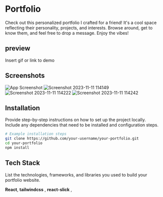 
# Portfolio 

Check out this personalized portfolio I crafted for a friend! It's a cool space reflecting their personality, projects, and interests. Browse around, get to know them, and feel free to drop a message. Enjoy the vibes!
## preview 

Insert gif or link to demo


## Screenshots

![App Screenshot](https://github.com/DhrumitPanchal/Client-Portfolio-/assets/118439793/a8b15b59-7e13-4c8d-adb0-33713558ae25)
![Screenshot 2023-11-11 114149](https://github.com/DhrumitPanchal/Client-Portfolio-/assets/118439793/6a750c3c-a31d-42c7-bb64-eb35e49b926a)
![Screenshot 2023-11-11 114222](https://github.com/DhrumitPanchal/Client-Portfolio-/assets/118439793/b355ab8d-a854-46ea-82f3-d42ca9402799)
![Screenshot 2023-11-11 114242](https://github.com/DhrumitPanchal/Client-Portfolio-/assets/118439793/ad459de9-dd3c-4530-a8c6-f161a9b91f31)


## Installation

Provide step-by-step instructions on how to set up the project locally. Include any dependencies that need to be installed and configuration steps.
```bash
# Example installation steps
git clone https://github.com/your-username/your-portfolio.git
cd your-portfolio
npm install
```
    
## Tech Stack
List the technologies, frameworks, and libraries you used to build your portfolio website.


**React**,
**tailwindcss** , 
**react-slick** ,

